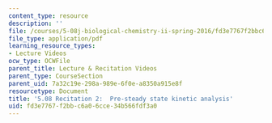 ```yaml
---
content_type: resource
description: ''
file: /courses/5-08j-biological-chemistry-ii-spring-2016/fd3e7767f2bbc6a06cce34b566fdf3a0_MIT5_08jS16r2_handout.pdf
file_type: application/pdf
learning_resource_types:
- Lecture Videos
ocw_type: OCWFile
parent_title: Lecture & Recitation Videos
parent_type: CourseSection
parent_uid: 7a32c19e-298a-989e-6f0e-a8350a915e8f
resourcetype: Document
title: '5.08 Recitation 2:  Pre-steady state kinetic analysis'
uid: fd3e7767-f2bb-c6a0-6cce-34b566fdf3a0
---
```

